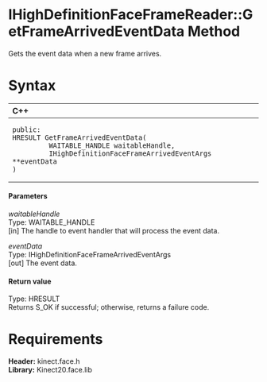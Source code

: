 IHighDefinitionFaceFrameReader::GetFrameArrivedEventData Method  
===============================================================  

Gets the event data when a new frame arrives. <span id="syntaxSection"></span>

Syntax  
======  

<table>
<colgroup>
<col width="100%" />
</colgroup>
<thead>
<tr class="header">
<th align="left">C++</th>
</tr>
</thead>
<tbody>
<tr class="odd">
<td align="left"><pre><code>public:  
HRESULT GetFrameArrivedEventData(  
         WAITABLE_HANDLE waitableHandle,  
         IHighDefinitionFaceFrameArrivedEventArgs **eventData  
)</code></pre></td>
</tr>
</tbody>
</table>

<span id="ID4EG"></span>
#### Parameters  

*waitableHandle*    
Type: WAITABLE\_HANDLE  
[in] The handle to event handler that will process the event data.  

*eventData*    
Type: IHighDefinitionFaceFrameArrivedEventArgs  
[out] The event data.  

<span id="ID4EP"></span>
#### Return value  

Type: HRESULT  
Returns S\_OK if successful; otherwise, returns a failure code.  

<span id="requirements"></span>

Requirements  
============  

**Header:** kinect.face.h  
**Library:** Kinect20.face.lib  



<!--Please do not edit the data in the comment block below.-->
<!--
TOCTitle : GetFrameArrivedEventData Method
RLTitle : IHighDefinitionFaceFrameReader::GetFrameArrivedEventData Method
KeywordK : GetFrameArrivedEventData method
KeywordK : IHighDefinitionFaceFrameReader::GetFrameArrivedEventData method
KeywordF : IHighDefinitionFaceFrameReader::GetFrameArrivedEventData
KeywordF : GetFrameArrivedEventData
KeywordF : Microsoft.Kinect.face.IHighDefinitionFaceFrameReader.GetFrameArrivedEventData(WAITABLE_HANDLE,IHighDefinitionFaceFrameArrivedEventArgs@)
KeywordA : M:Microsoft.Kinect.face.IHighDefinitionFaceFrameReader.GetFrameArrivedEventData(WAITABLE_HANDLE,IHighDefinitionFaceFrameArrivedEventArgs@)
AssetID : M:Microsoft.Kinect.face.IHighDefinitionFaceFrameReader.GetFrameArrivedEventData(WAITABLE_HANDLE,IHighDefinitionFaceFrameArrivedEventArgs@)
Locale : en-us
CommunityContent : 1
APIType : Managed
APILocation : 
APIName : Microsoft.Kinect.face.IHighDefinitionFaceFrameReader::GetFrameArrivedEventData
TargetOS : Windows
TopicType : kbSyntax
DevLang : C++
DocSet : K4Wv2
ProjType : K4Wv2Proj
Technology : Kinect for Windows
Product : Kinect for Windows SDK v2
productversion : 20
-->
